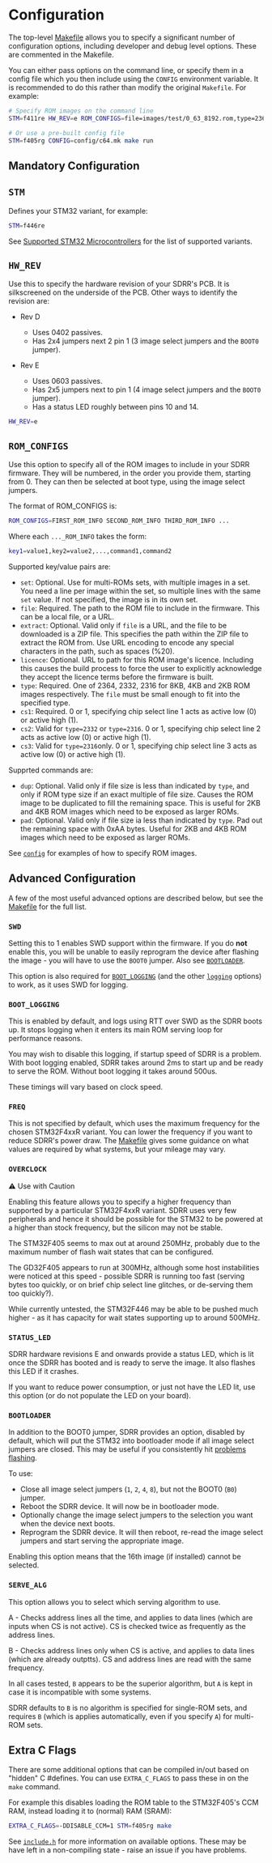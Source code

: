 # Configuration

The top-level [Makefile](/Makefile) allows you to specify a significant number of configuration options, including developer and debug level options.  These are commented in the Makefile.

You can either pass options on the command line, or specify them in a config file which you then include using the `CONFIG` environment variable.  It is recommended to do this rather than modify the original `Makefile`.  For example:

```bash
# Specify ROM images on the command line
STM=f411re HW_REV=e ROM_CONFIGS=file=images/test/0_63_8192.rom,type=2364,cs1=0 make run
```

```bash
# Or use a pre-built config file
STM=f405rg CONFIG=config/c64.mk make run
```

## Mandatory Configuration

## `STM`

Defines your STM32 variant, for example:

```bash
STM=f446re
```

See [Supported STM32 Microcontrollers](/README.md#supported-stm32-microcontrollers) for the list of supported variants.

## `HW_REV`

Use this to specify the hardware revision of your SDRR's PCB.  It is silkscreened on the underside of the PCB.  Other ways to identify the revision are:

- Rev D
  - Uses 0402 passives.
  - Has 2x4 jumpers next 2 pin 1 (3 image select jumpers and the `BOOT0` jumper).

- Rev E
  - Uses 0603 passives.
  - Has 2x5 jumpers next to pin 1 (4 image select jumpers and the `BOOT0` jumper).
  - Has a status LED roughly between pins 10 and 14.

```bash
HW_REV=e
```

## `ROM_CONFIGS`

Use this option to specify all of the ROM images to include in your SDRR firmware.  They will be numbered, in the order you provide them, starting from 0.  They can then be selected at boot type, using the image select jumpers.

The format of ROM_CONFIGS is:

```bash
ROM_CONFIGS=FIRST_ROM_INFO SECOND_ROM_INFO THIRD_ROM_INFO ...
```

Where each `..._ROM_INFO` takes the form:

```bash
key1=value1,key2=value2,...,command1,command2
```

Supported key/value pairs are:

- `set`: Optional.  Use for multi-ROMs sets, with multiple images in a set.  You need a line per image within the set, so multiple lines with the same `set` value.  If not specified, the image is in its own set.
- `file`: Required.  The path to the ROM file to include in the firmware.  This can be a local file, or a URL.
- `extract`: Optional.  Valid only if `file` is a URL, and the file to be downloaded is a ZIP file.  This specifies the path within the ZIP file to extract the ROM from.  Use URL encoding to encode any special characters in the path, such as spaces (%20).
- `licence`: Optional.  URL to path for this ROM image's licence.  Including this causes the build process to force the user to explicitly acknowledge they accept the licence terms before the firmware is built.
- `type`: Required.  One of 2364, 2332, 2316 for 8KB, 4KB and 2KB ROM images respectively.  The `file` must be small enough to fit into the specified type.
- `cs1`: Required.  0 or 1, specifying chip select line 1 acts as active low (0) or active high (1).
- `cs2`: Valid for `type=2332` or `type=2316`.  0 or 1, specifying chip select line 2 acts as active low (0) or active high (1).
- `cs3`: Valid for `type=2316`only. 0 or 1, specifying chip select line 3 acts as active low (0) or active high (1).

Supprted commands are:

- `dup`: Optional.  Valid only if file size is less than indicated by `type`, and only if ROM type size if an exact multiple of file size.  Causes the ROM image to be duplicated to fill the remaining space.  This is useful for 2KB and 4KB ROM images which need to be exposed as larger ROMs.
- `pad`: Optional.  Valid only if file size ia less than indicated by `type`.  Pad out the remaining space with 0xAA bytes.  Useful for 2KB and 4KB ROM images which need to be exposed as larger ROMs.

See [`config`](/config/) for examples of how to specify ROM images.

## Advanced Configuration

A few of the most useful advanced options are described below, but see the [Makefile](/Makefile) for the full list.

### `SWD`

Setting this to 1 enables SWD support within the firmware.  If you do **not** enable this, you will be unable to easily reprogram the device after flashing the image - you will have to use the `BOOT0` jumper.  Also see [`BOOTLOADER`](#bootloader).

This option is also required for [`BOOT_LOGGING`](#boot_logging) (and the other [`logging`](/docs/LOGGING.md) options) to work, as it uses SWD for logging.

### `BOOT_LOGGING`

This is enabled by default, and logs using RTT over SWD as the SDRR boots up.  It stops logging when it enters its main ROM serving loop for performance reasons.

You may wish to disable this logging, if startup speed of SDRR is a problem.  With boot logging enabled, SDRR takes around 2ms to start up and be ready to serve the ROM.  Without boot logging it takes around 500us.

These timings will vary based on clock speed.

### `FREQ`

This is not specified by default, which uses the maximum frequency for the chosen STM32F4xxR variant.  You can lower the frequency if you want to reduce SDRR's power draw.  The [Makefile](/Makefile) gives some guidance on what values are required by what systems, but your mileage may vary.

### `OVERCLOCK`

⚠️ Use with Caution

Enabling this feature allows you to specify a higher frequency than supported by a particular STM32F4xxR variant.  SDRR uses very few peripherals and hence it should be possible for the STM32 to be powered at a higher than stock frequency, but the silicon may not be stable.

The STM32F405 seems to max out at around 250MHz, probably due to the maximum number of flash wait states that can be configured.

The GD32F405 appears to run at 300MHz, although some host instabilities were noticed at this speed - possible SDRR is running too fast (serving bytes too quickly, or on brief chip select line glitches, or de-serving them too quickly?).

While currently untested, the STM32F446 may be able to be pushed much higher - as it has capacity for wait states supporting up to around 500MHz.

### `STATUS_LED`

SDRR hardware revisions E and onwards provide a status LED, which is lit once the SDRR has booted and is ready to serve the image.  It also flashes this LED if it crashes.

If you want to reduce power consumption, or just not have the LED lit, use this option (or do not populate the LED on your board).

### `BOOTLOADER`

In addition to the BOOT0 jumper, SDRR provides an option, disabled by default, which will put the STM32 into bootloader mode if all image select jumpers are closed.  This may be useful if you consistently hit [problems flashing](/README.md#flashing-problems).

To use:

- Close all image select jumpers (`1`, `2`, `4`, `8`), but not the BOOT0 (`B0`) jumper.
- Reboot the SDRR device.  It will now be in bootloader mode.
- Optionally change the image select jumpers to the selection you want when the device next boots.
- Reprogram the SDRR device.  It will then reboot, re-read the image select jumpers and start serving the appropriate image.

Enabling this option means that the 16th image (if installed) cannot be selected.

### `SERVE_ALG`

This option allows you to select which serving algorithm to use.

A - Checks address lines all the time, and applies to data lines (which are inputs when CS is not active).  CS is checked twice as frequently as the address lines.

B - Checks address lines only when CS is active, and applies to data lines (which are already outptts).  CS and address lines are read with the same frequency.

In all cases tested, `B` appears to be the superior algorithm, but `A` is kept in case it is incompatible with some systems.

SDRR defaults to `B` is no algorithm is specified for single-ROM sets, and requires `B` (which is applies automatically, even if you specify `A`) for multi-ROM sets.

## Extra C Flags

There are some additional options that can be compiled in/out based on "hidden" C #defines.  You can use `EXTRA_C_FLAGS` to pass these in on the `make` command.

For example this disables loading the ROM table to the STM32F405's CCM RAM, instead loading it to (normal) RAM (SRAM):

```bash
EXTRA_C_FLAGS=-DDISABLE_CCM=1 STM=f405rg make
```

See [`include.h`](../sdrr/include/include.h) for more information on available options.  These may be have left in a non-compiling state - raise an issue if you have problems.
